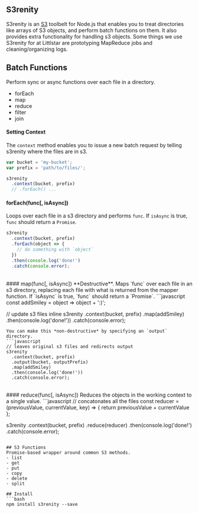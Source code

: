 ## S3renity
S3renity is an [S3](https://aws.amazon.com/s3/) toolbelt for Node.js that enables you to treat directories like arrays of S3 objects, and perform batch functions on them. It also provides extra functionality for handling s3 objects. Some things we use S3renity for at Littlstar are prototyping MapReduce jobs and cleaning/organizing logs.

## Batch Functions
Perform sync or async functions over each file in a directory.
- forEach
- map
- reduce
- filter
- join

#### Setting Context
The `context` method enables you to issue a new batch request by telling s3renity where the files are in s3.
```javascript
var bucket = 'my-bucket';
var prefix = 'path/to/files/';

s3renity
  .context(bucket, prefix)
  // .forEach() ...
```
#### forEach(func[, isAsync])
Loops over each file in a s3 directory and performs `func`.  If `isAsync` is true, `func` should return a `Promise`.
```javascript
s3renity
  .context(bucket, prefix)
  .forEach(object => {
    // do something with `object`
  })
  .then(console.log('done!')
  .catch(console.error);
```
<br/>
#### map(func[, isAsync])
**Destructive**. Maps `func` over each file in an s3 directory, replacing each file with what is returned
from the mapper function. If `isAsync` is true, `func` should return a `Promise`. 
```javascript
const addSmiley = object => object + ':)';

// update s3 files inline
s3renity
  .context(bucket, prefix)
  .map(addSmiley)
  .then(console.log('done!'))
  .catch(console.error);
```
You can make this *non-destructive* by specifying an `output` directory.
```javascript
// leaves original s3 files and redirects output
s3renity
  .context(bucket, prefix)
  .output(bucket, outputPrefix)
  .map(addSmiley)
  .then(console.log('done!'))
  .catch(console.error);
```
<br/>
#### reduce(func[, isAsync])
Reduces the objects in the working context to a single value.
```javascript
// concatonates all the files
const reducer = (previousValue, currentValue, key) => {
  return previousValue + currentValue
};

s3renity
  .context(bucket, prefix)
  .reduce(reducer)
  .then(console.log('done!')
  .catch(console.error);
```

## S3 Functions
Promise-based wrapper around common S3 methods.
- list
- get
- put
- copy
- delete
- split

## Install
```bash
npm install s3renity --save
```
